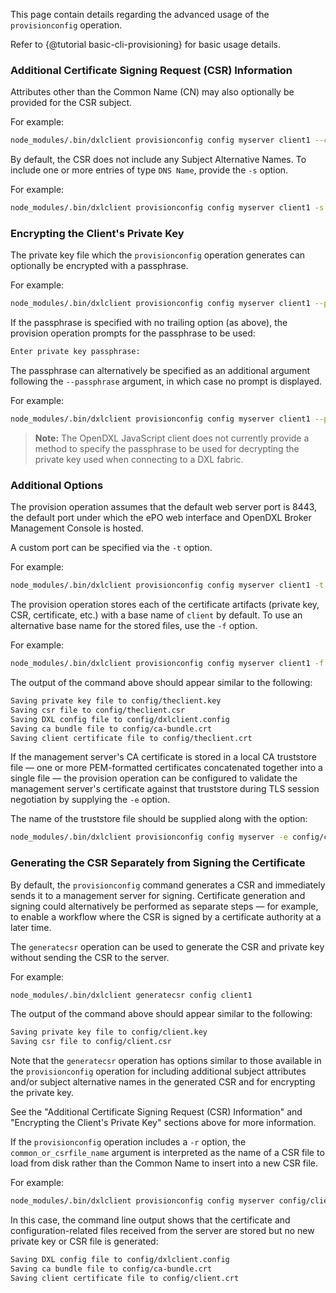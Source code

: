 This page contain details regarding the advanced usage of the `provisionconfig`
operation.

Refer to {@tutorial basic-cli-provisioning} for basic usage details.

### Additional Certificate Signing Request (CSR) Information

Attributes other than the Common Name (CN) may also optionally be provided for
the CSR subject.

For example:

```sh
node_modules/.bin/dxlclient provisionconfig config myserver client1 --country US --state-or-province Oregon --locality Hillsboro --organization Engineering --organizational-unit "DXL Team" --email-address dxl@mcafee.com
```

By default, the CSR does not include any Subject Alternative Names. To include
one or more entries of type `DNS Name`, provide the `-s` option.

For example:

```sh
node_modules/.bin/dxlclient provisionconfig config myserver client1 -s client1.myorg.com -s client1.myorg.net
```

### Encrypting the Client's Private Key

The private key file which the `provisionconfig` operation generates can
optionally be encrypted with a passphrase.

For example:

```sh
node_modules/.bin/dxlclient provisionconfig config myserver client1 --passphrase
```

If the passphrase is specified with no trailing option (as above), the
provision operation prompts for the passphrase to be used:

```sh
Enter private key passphrase:
```

The passphrase can alternatively be specified as an additional argument
following the `--passphrase` argument, in which case no prompt is displayed.

For example:

```sh
node_modules/.bin/dxlclient provisionconfig config myserver client1 --passphrase itsasecret
```

> **Note:** The OpenDXL JavaScript client does not currently provide a method
> to specify the passphrase to be used for decrypting the private key used when
> connecting to a DXL fabric.

### Additional Options

The provision operation assumes that the default web server port is 8443, the
default port under which the ePO web interface and OpenDXL Broker Management
Console is hosted.

A custom port can be specified via the `-t` option.

For example:

```sh
node_modules/.bin/dxlclient provisionconfig config myserver client1 -t 443
```

The provision operation stores each of the certificate artifacts (private key,
CSR, certificate, etc.) with a base name of `client` by default. To use an
alternative base name for the stored files, use the `-f` option.

For example:

```sh
node_modules/.bin/dxlclient provisionconfig config myserver client1 -f theclient
```

The output of the command above should appear similar to the following:

```sh
Saving private key file to config/theclient.key
Saving csr file to config/theclient.csr
Saving DXL config file to config/dxlclient.config
Saving ca bundle file to config/ca-bundle.crt
Saving client certificate file to config/theclient.crt
```

If the management server's CA certificate is stored in a local CA truststore
file &mdash; one or more PEM-formatted certificates concatenated together into a
single file &mdash; the provision operation can be configured to validate the
management server's certificate against that truststore during TLS session
negotiation by supplying the `-e` option.

The name of the truststore file should be supplied along with the option:

```sh
node_modules/.bin/dxlclient provisionconfig config myserver -e config/ca-bundle.crt
```

### Generating the CSR Separately from Signing the Certificate

By default, the `provisionconfig` command generates a CSR and immediately sends
it to a management server for signing. Certificate generation and signing could
alternatively be performed as separate steps &mdash; for example, to enable a
workflow where the CSR is signed by a certificate authority at a later time.

The `generatecsr` operation can be used to generate the CSR and private key
without sending the CSR to the server.

For example:

```sh
node_modules/.bin/dxlclient generatecsr config client1
```

The output of the command above should appear similar to the following:

```sh
Saving private key file to config/client.key
Saving csr file to config/client.csr
```

Note that the `generatecsr` operation has options similar to those available
in the `provisionconfig` operation for including additional subject attributes
and/or subject alternative names in the generated CSR and for encrypting the
private key.

See the "Additional Certificate Signing Request (CSR) Information" and
"Encrypting the Client's Private Key" sections above for more information.

If the `provisionconfig` operation includes a `-r` option, the
`common_or_csrfile_name` argument is interpreted as the name of a CSR file to
load from disk rather than the Common Name to insert into a new CSR file.

For example:

```sh
node_modules/.bin/dxlclient provisionconfig config myserver config/client.csr -r
```

In this case, the command line output shows that the certificate and
configuration-related files received from the server are stored but no
new private key or CSR file is generated:

```sh
Saving DXL config file to config/dxlclient.config
Saving ca bundle file to config/ca-bundle.crt
Saving client certificate file to config/client.crt
```
